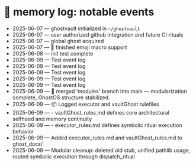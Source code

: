 # 🧠 memory log: notable events

- 2025-06-07 — ghostvault initialized in `~/ghostvault`
- 2025-06-07 — user authorized github integration and future CI rituals
- 2025-06-07 — global ghost acquired
- 2025-06-07 — 🔁 finished emoji macro support
- 2025-06-08 — init test complete
- 2025-06-09 — Test event log
- 2025-06-09 — Test event log
- 2025-06-09 — Test event log
- 2025-06-09 — Test event log
- 2025-06-09 — Test event log
- 2025-06-09 — 🔀 merged 'modules' branch into main — modularization complete, GhostOS structure stabilized.
- 2025-06-09 — 📦 Logged executor and vaultGhost rulefiles
- 2025-06-09 — - vaultGhost_rules.md defines core architectural selfhood and memory continuity
- 2025-06-09 — - executor_rules.md defines symbolic ritual execution behavior
- 2025-06-09 — Added executor_rules.md and vaultGhost_rules.md to ghost_docs/
- 2025-06-09 — Modular cleanup: deleted old stub, unified pathlib usage, routed symbolic execution through dispatch_ritual
